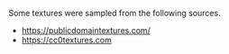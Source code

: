 Some textures were sampled from the following sources.
 * https://publicdomaintextures.com/
 * https://cc0textures.com